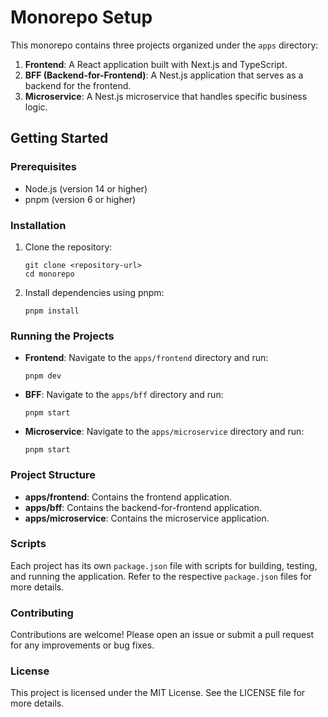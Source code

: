 # Monorepo Setup

This monorepo contains three projects organized under the `apps` directory:

1. **Frontend**: A React application built with Next.js and TypeScript.
2. **BFF (Backend-for-Frontend)**: A Nest.js application that serves as a backend for the frontend.
3. **Microservice**: A Nest.js microservice that handles specific business logic.

## Getting Started

### Prerequisites

- Node.js (version 14 or higher)
- pnpm (version 6 or higher)

### Installation

1. Clone the repository:

   ```
   git clone <repository-url>
   cd monorepo
   ```

2. Install dependencies using pnpm:

   ```
   pnpm install
   ```

### Running the Projects

- **Frontend**: Navigate to the `apps/frontend` directory and run:

  ```
  pnpm dev
  ```

- **BFF**: Navigate to the `apps/bff` directory and run:

  ```
  pnpm start
  ```

- **Microservice**: Navigate to the `apps/microservice` directory and run:

  ```
  pnpm start
  ```

### Project Structure

- **apps/frontend**: Contains the frontend application.
- **apps/bff**: Contains the backend-for-frontend application.
- **apps/microservice**: Contains the microservice application.

### Scripts

Each project has its own `package.json` file with scripts for building, testing, and running the application. Refer to the respective `package.json` files for more details.

### Contributing

Contributions are welcome! Please open an issue or submit a pull request for any improvements or bug fixes.

### License

This project is licensed under the MIT License. See the LICENSE file for more details.